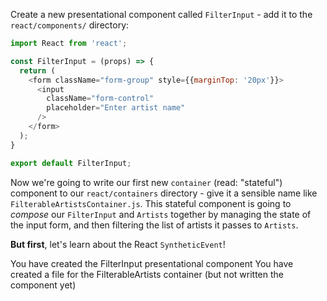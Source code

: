 Create a new presentational component called `FilterInput` - add it to the `react/components/` directory:

```js
import React from 'react';

const FilterInput = (props) => {
  return (
    <form className="form-group" style={{marginTop: '20px'}}>
      <input
        className="form-control"
        placeholder="Enter artist name"   
      />
    </form>
  );
}

export default FilterInput;
```

Now we're going to write our first new `container` (read: "stateful") component to our `react/containers` directory - give it a sensible name like `FilterableArtistsContainer.js`. This stateful component is going to *compose* our `FilterInput` and `Artists` together by managing the state of the input form, and then filtering the list of artists it passes to `Artists`.

**But first**, let's learn about the React `SyntheticEvent`!

<guide>
You have created the FilterInput presentational component
You have created a file for the FilterableArtists container (but not written the component yet)
</guide>